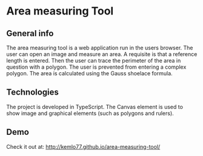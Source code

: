 # Area measuring Tool

## General info
The area measuring tool is a web application run in the users browser. The user can open an image and measure an area. A requisite is that a reference length is entered. Then the user can trace the perimeter of the area in question with a polygon. The user is prevented from entering a complex polygon. The area is calculated using the Gauss shoelace formula.

## Technologies

The project is developed in TypeScript. The Canvas element is used to show image and graphical elements (such as polygons and rulers).

## Demo

Check it out at:
http://kemlo77.github.io/area-measuring-tool/


